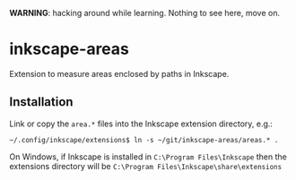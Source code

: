 **WARNING**: hacking around while learning. Nothing to see here, move on.

# inkscape-areas
Extension to measure areas enclosed by paths in Inkscape.

## Installation

Link or copy the `area.*` files into the Inkscape extension directory, e.g.:

```
~/.config/inkscape/extensions$ ln -s ~/git/inkscape-areas/areas.* .
```

On Windows, if Inkscape is installed in `C:\Program Files\Inkscape` then the
extensions directory will be `C:\Program Files\Inkscape\share\extensions`
